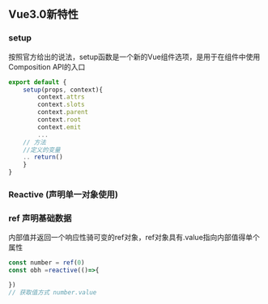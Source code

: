 ## Vue3.0新特性 
### setup 
按照官方给出的说法，setup函数是一个新的Vue组件选项，是用于在组件中使用Composition API的入口

```typescript
export default {
    setup(props, context){
        context.attrs
        context.slots
        context.parent
        context.root
        context.emit
        ...
    // 方法 
    //定义的变量
    .. return()
    }
}
```

### Reactive (声明单一对象使用)
### ref 声明基础数据
内部值并返回一个响应性骑可变的ref对象，ref对象具有.value指向内部值得单个属性
```typescript
const number = ref(0)
const obh =reactive(()=>{

})
// 获取值方式 number.value
```
